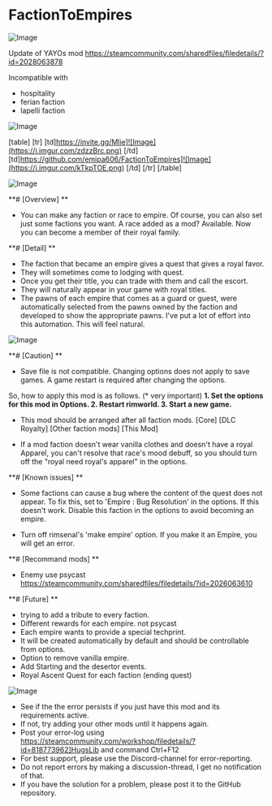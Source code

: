 # FactionToEmpires

![Image](https://i.imgur.com/WAEzk68.png)

Update of YAYOs mod
https://steamcommunity.com/sharedfiles/filedetails/?id=2028063878

Incompatible with 
- hospitality
- ferian faction
- lapelli faction

![Image](https://i.imgur.com/7Gzt3Rg.png)


[table]
	[tr]
		[td]https://invite.gg/Mlie]![Image](https://i.imgur.com/zdzzBrc.png)
[/td]
		[td]https://github.com/emipa606/FactionToEmpires]![Image](https://i.imgur.com/kTkpTOE.png)
[/td]
	[/tr]
[/table]
	
![Image](https://i.imgur.com/NOW7jU1.png)


**# [Overview]
**

- You can make any faction or race to empire.
Of course, you can also set just some factions you want.
A race added as a mod? Available.
Now you can become a member of their royal family.




**# [Detail]
**

-  The faction that became an empire gives a quest that gives a royal favor.
- They will sometimes come to lodging with quest.
- Once you get their title, you can trade with them and call the escort.
- They will naturally appear in your game with royal titles.
- The pawns of each empire that comes as a guard or guest, were automatically selected from the pawns owned by the faction and developed to show the appropriate pawns.
I&apos;ve put a lot of effort into this automation. This will feel natural.


![Image](https://i.imgur.com/p7Fv1Z6.gif)





**# [Caution]
**

- Save file is not compatible.
Changing options does not apply to save games.
A game restart is required after changing the options.

So, how to apply this mod is as follows.
(* very important)
**1. Set the options for this mod in Options.
2. Restart rimworld.
3. Start a new game.**


- This mod should be arranged after all faction mods.
[Core]
[DLC Royalty]
[Other faction mods]
[This Mod]


- If a mod faction doesn&apos;t wear vanilla clothes and doesn&apos;t have a royal Apparel, you can&apos;t resolve that race&apos;s mood debuff, so you should turn off the &quot;royal need royal&apos;s apparel&quot; in the options.





**# [Known issues]
**
- Some factions can cause a bug where the content of the quest does not appear.
To fix this, set to &apos;Empire : Bug Resolution&apos; in the options.
If this doesn&apos;t work. Disable this faction in the options to avoid becoming an empire.

- Turn off rimsenal&apos;s &apos;make empire&apos; option. If you make it an Empire, you will get an error.




**# [Recommand mods]
**
- Enemy use psycast
https://steamcommunity.com/sharedfiles/filedetails/?id=2026063610




**# [Future]
**

- trying to add a tribute to every faction.
- Different rewards for each empire. not psycast
- Each empire wants to provide a special techprint.
- It will be created automatically by default and should be controllable from options.
- Option to remove vanilla empire.
- Add Starting and the desertor events.
- Royal Ascent Quest for each faction (ending quest)


![Image](https://i.imgur.com/Rs6T6cr.png)



-  See if the the error persists if you just have this mod and its requirements active.
-  If not, try adding your other mods until it happens again.
-  Post your error-log using https://steamcommunity.com/workshop/filedetails/?id=818773962]HugsLib and command Ctrl+F12
-  For best support, please use the Discord-channel for error-reporting.
-  Do not report errors by making a discussion-thread, I get no notification of that.
-  If you have the solution for a problem, please post it to the GitHub repository.




